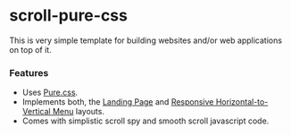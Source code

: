 # scroll-pure-css

This is very simple template for building websites and/or web applications on
top of it.

### Features
* Uses [Pure.css](http://purecss.io).
* Implements both, the [Landing Page](http://purecss.io/layouts/marketing/) and [Responsive Horizontal-to-Vertical Menu](http://purecss.io/layouts/tucked-menu-vertical/) layouts.
* Comes with simplistic scroll spy and smooth scroll javascript code.
